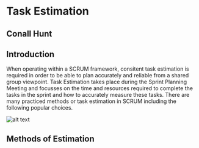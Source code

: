 # Task Estimation
## Conall Hunt

## Introduction 
When operating within a SCRUM framework, consitent task estimation is required in order to be able to plan accurately and reliable from a shared group viewpoint.
Task Estimation takes place during the Sprint Planning Meeting and focusses on the time and resources required to complete the tasks in the sprint and how to accurately measure these tasks.
There are many practiced methods or task estimation in SCRUM including the following popular choices.
 
![alt text](https://github.com/conallh96/SQAGroupCA/tree/develop/TaskEstimation/images/task-sizes.png "An Example Of Task Estimation on Building Projects")

## Methods of Estimation
